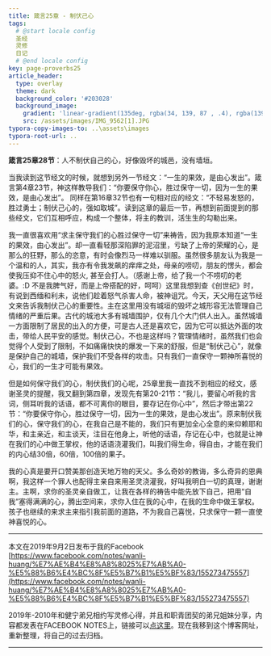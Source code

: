 ```yaml
---
title: 箴言25章 - 制伏己心
tags: 
  # @start locale config
  圣经
  灵修
  日记
  # @end locale config
key: page-proverbs25
article_header:
  type: overlay
  theme: dark
  background_color: '#203028'
  background_image:
    gradient: 'linear-gradient(135deg, rgba(34, 139, 87 , .4), rgba(139, 34, 139, .4))'
    src: /assets/images/IMG_9562[1].JPG
typora-copy-images-to: ..\assets\images
typora-root-url: ..
---
```


**箴言25章28节**：人不制伏自己的心，好像毁坏的城邑，没有墙垣。

<!--more-->

当我读到这节经文的时候，就想到另外一节经文：“一生的果效，是由心发出”。箴言第4章23节，神这样教导我们：“你要保守你心，胜过保守一切，因为一生的果效，是由心发出”。 同样在第16章32节也有一句相对应的经文：“不轻易发怒的，胜过勇士；制伏己心的，强如取城”。读到这章的最后一节，再想到前面提到的那些经文，它们互相呼应，构成一个整体，将主的教训，活生生的勾勒出来。

我一直很喜欢用“求主保守我们的心胜过保守一切”来祷告，因为我原本知道“一生的果效，由心发出”。却一直看轻那深陷罪的泥沼里，亏缺了上帝的荣耀的心，是那么的狂野，那么的恣意，有时会像烈马一样难以驯服。虽然很多朋友认为我是一个温和的人，其实，我亦有令我发飙的痒痒之处，母亲的唠叨，朋友的愣头，都会使我压抑不住心中的怒火, 甚至会打人。（感谢上帝，给了我一个不唠叨的老婆。:D 不是我脾气好，而是上帝搭配的好，呵呵）这里我想到查《创世纪》时，有说到西缅和利未，说他们趁着怒气杀害人命，被神诅咒。今天，天父用在这节经文来告诉我制伏己心的重要性。主在这里用没有城垣的毁坏之城形容无法管理自己情绪的严重后果。古代的城池大多有城墙围护，仅有几个大门供人出入。虽然城墙一方面限制了居民的出入的方便，可是古人还是喜欢它，因为它可以抵达外面的攻击，带给人民平安的感觉。制伏己心，不也是这样吗？管理情绪时，虽然我们也会觉得个人受到了限制，不如痛痛快快的爆发一下来的舒服，但是“制伏己心”，就像是保护自己的城墙，保护我们不受各样的攻击。只有我们一直保守一颗神所喜悦的心，我们的一生才可能有果效。

但是如何保守我们的心，制伏我们的心呢，25章里我一直找不到相应的经文，感谢圣灵的提醒，我又翻到第四章，发现先有第20-21节：“我儿，要留心听我的言词，侧耳听我的话语，都不可离你的眼目，要存记在你心中”，然后才带出第22节：“你要保守你心，胜过保守一切，因为一生的果效，是由心发出”。原来制伏我们的心，保守我们的心，在我自己是不能的，我们只有更加全心全意的来仰赖耶和华，和主亲近，和主谈天，注目在他身上，听他的话语，存记在心中，也就是让神在我们的心中做王掌权，他的话语浇灌我们，叫我们得生命，得自由，才能在我们的内心结30倍，60倍，100倍的果子。

我的心真是要开口赞美那创造天地万物的天父。多么奇妙的教诲，多么奇异的恩典啊，我这样一个罪人也配得主亲自来用圣灵浇灌我，好叫我明白一切的真理，谢谢主。主啊，求你的圣灵亲自做工，让我在各样的祷告中能先放下自己，把用“自我”塞得满满的心，腾出空间来，求你入住在我的心中，在我的生命中做王掌权。孩子也继续的来求主来指引我前面的道路，不为我自己喜悦，只求保守一颗一直使神喜悦的心。

---

本文在2019年9月2日发布于我的Facebook [https://www.facebook.com/notes/wanli-huang/%E7%AE%B4%E8%A8%8025%E7%AB%A0-%E5%88%B6%E4%BC%8F%E5%B7%B1%E5%BF%83/155273475557](https://www.facebook.com/notes/wanli-huang/%E7%AE%B4%E8%A8%8025%E7%AB%A0-%E5%88%B6%E4%BC%8F%E5%B7%B1%E5%BF%83/155273475557)

2019年-2010年和健宁弟兄相约写灵修心得，并且和职青团契的弟兄姐妹分享，内容都发表在FACEBOOK NOTES上，链接可以[点这里](https://www.facebook.com/wanli.huang/notes)。现在我移到这个博客网址，重新整理，将自己的过去归档。

---

